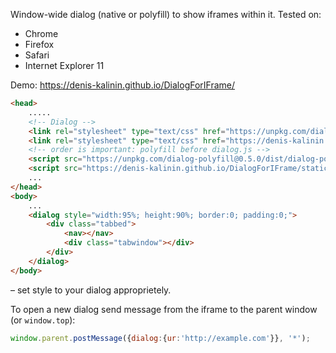 Window-wide dialog (native or polyfill) to show iframes within it.
Tested on:
- Chrome
- Firefox
- Safari
- Internet Explorer 11

Demo: https://denis-kalinin.github.io/DialogForIFrame/

```html
<head>
    .....
    <!-- Dialog -->
    <link rel="stylesheet" type="text/css" href="https://unpkg.com/dialog-polyfill@0.5.0/dist/dialog-polyfill.css" />
    <link rel="stylesheet" type="text/css" href="https://denis-kalinin.github.io/DialogForIFrame/static/css/dialog.css" />
    <!-- order is important: polyfill before dialog.js -->
    <script src="https://unpkg.com/dialog-polyfill@0.5.0/dist/dialog-polyfill.js"></script>
    <script src="https://denis-kalinin.github.io/DialogForIFrame/static/js/dialog.js"></script>
    ...
</head>
<body>
    ...
    <dialog style="width:95%; height:90%; border:0; padding:0;">
        <div class="tabbed">
            <nav></nav>
            <div class="tabwindow"></div>
        </div>
    </dialog>
</body>
```
&ndash; set style to your dialog approprietely.

To open a new dialog send message from the iframe to the parent window (or `window.top`):
```javascript
window.parent.postMessage({dialog:{ur:'http://example.com'}}, '*');
```
